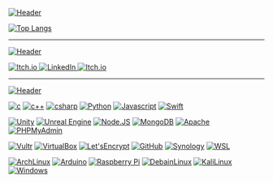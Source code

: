 [![Header](https://img.shields.io/badge/-Live%20Statistics-792EE5?logo=fastapi&logoColor=ffffff&style=for-the-badge)]()

<!--
[![GitHub Streak](https://github-readme-streak-stats.herokuapp.com/?user=henry9836&theme=dark&ring=792EE5&fire=6f1ce3&currStreakLabel=792ee5&currStreakNum=7d33e6&border=1c1c1c&sideLabels=792ee5&sideNums=7d33e6)](https://git.io/streak-stats)
-->
[![Top Langs](https://github-readme-stats.vercel.app/api/top-langs/?username=henry9836&hide=Mathematica,ShaderLab,Objective-C,CMake,HTML,Objective-C%2B%2B,CSS,Smalltalk&langs_count=8&layout=compact&theme=dark&border_color=1c1c1c&title_color=8c49e9)](https://github.com/anuraghazra/github-readme-stats)

------
[![Header](https://img.shields.io/badge/-Social-792EE5?logo=livechat&logoColor=ffffff&style=for-the-badge)]()

<a href="https://sleep-deficiency-studio.itch.io/" target="_blank">![Itch.io](https://img.shields.io/badge/-Itch.io-blue?logo=Itch.io&logoColor=FFFFFF&labelColor=FA5C5C&color=grey&style=flat-square) </a>
<a href="https://www.linkedin.com/in/henry-oli/" target="_blank"> ![LinkedIn](https://img.shields.io/badge/-LinkedIn-blue?logo=LinkedIn&logoColor=FFFFFF&labelColor=0a66c2&color=grey&style=flat-square) </a>
<a href="https://www.youtube.com/channel/UCdaILXjGeEoBjOC0pGRsLFA" target="_blank">![Itch.io](https://img.shields.io/badge/-YouTube-blue?logo=YouTube&logoColor=FFFFFF&labelColor=FF0000&color=grey&style=flat-square) </a>

------
[![Header](https://img.shields.io/badge/-TECHNOLOGIES-792EE5?logo=PyTorchLightning&logoColor=ffffff&style=for-the-badge)]()

[![c](https://img.shields.io/badge/--A8B9CC?logo=C&logoColor=ffffff)](https://en.wikipedia.org/wiki/C_(programming_language))
[![c++](https://img.shields.io/badge/--00599C?logo=C%2B%2B&logoColor=ffffff)](https://en.cppreference.com/w/)
[![csharp](https://img.shields.io/badge/--00599C?logo=Csharp&logoColor=ffffff)](https://docs.microsoft.com/en-us/dotnet/csharp/)
[![Python](https://img.shields.io/badge/--3776AB?logo=Python&logoColor=ffffff)](https://www.python.org/)
[![Javascript](https://img.shields.io/badge/--F7DF1E?logo=Javascript&logoColor=ffffff)](https://www.javascript.com/)
[![Swift](https://img.shields.io/badge/--F05138?logo=Swift&logoColor=ffffff)](https://developer.apple.com/swift/)

[![Unity](https://img.shields.io/badge/--000000?logo=Unity&logoColor=ffffff)](https://unity.com/)
[![Unreal Engine](https://img.shields.io/badge/--0E1128?logo=UnrealEngine&logoColor=ffffff)](https://www.unrealengine.com/)
[![Node.JS](https://img.shields.io/badge/--339933?logo=node.js&logoColor=ffffff)](https://nodejs.org/)
[![MongoDB](https://img.shields.io/badge/--47A248?logo=mongodb&logoColor=ffffff)](https://www.mongodb.com/)
[![Apache](https://img.shields.io/badge/--D22128?logo=Apache&logoColor=ffffff)](https://httpd.apache.org/)
[![PHPMyAdmin](https://img.shields.io/badge/--6C78AF?logo=phpmyadmin&logoColor=ffffff)](https://www.phpmyadmin.net/)

[![Vultr](https://img.shields.io/badge/--007BFC?logo=Vultr&logoColor=ffffff)](https://www.vultr.com/)
[![VirtualBox](https://img.shields.io/badge/--183A61?logo=VirtualBox&logoColor=ffffff)](https://www.virtualbox.org/)
[![Let'sEncrypt](https://img.shields.io/badge/--003A70?logo=LetsEncrypt&logoColor=ffffff)](https://letsencrypt.org/)
[![GitHub](https://img.shields.io/badge/--181717?logo=Github&logoColor=ffffff)](https://github.com/henry9836)
[![Synology](https://img.shields.io/badge/--B5B5B6?logo=Synology&logoColor=ffffff)](https://www.synology.com/en-global)
[![WSL](https://img.shields.io/badge/--4D4D4D?logo=WindowsTerminal&logoColor=ffffff)](https://docs.microsoft.com/en-us/windows/wsl/about)

[![ArchLinux](https://img.shields.io/badge/--1793D1?logo=archlinux&logoColor=ffffff)](https://archlinux.org/)
[![Arduino](https://img.shields.io/badge/--00979D?logo=Arduino&logoColor=ffffff)](https://www.arduino.cc/)
[![Raspberry Pi](https://img.shields.io/badge/--A22846?logo=raspberrypi&logoColor=ffffff)](https://archlinux.org/)
[![DebainLinux](https://img.shields.io/badge/--A81D33?logo=debian&logoColor=ffffff)](https://.debian.org/)
[![KaliLinux](https://img.shields.io/badge/--557C94?logo=kalilinux&logoColor=ffffff)](https://kali.org/)
[![Windows](https://img.shields.io/badge/--0078D6?logo=windows&logoColor=ffffff)](https://www.microsoft.com/en-nz/windows)

<!--
------
![visitors](https://visitor-badge.glitch.me/badge?page_id=henry9836&left_color=grey&right_color=green)
[![Commits Badge](https://badges.pufler.dev/commits/monthly/henry9836)](https://badges.pufler.dev)
-->
